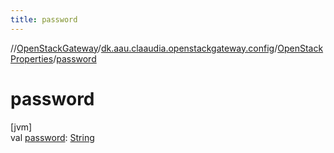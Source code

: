 ```yaml
---
title: password
---
```

//[OpenStackGateway](../../../index.html)/[dk.aau.claaudia.openstackgateway.config](../index.html)/[OpenStackProperties](index.html)/[password](password.html)



# password



[jvm]\
val [password](password.html): [String](https://kotlinlang.org/api/latest/jvm/stdlib/kotlin/-string/index.html)




